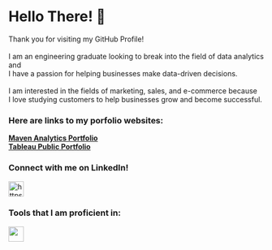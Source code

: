 <h1 align="left">Hello There! 👋</h1>
<p align="left"> Thank you for visiting my GitHub Profile! <br> <br>
                 I am an engineering graduate looking to break into the field of data analytics and <br>
                 I have a passion for helping businesses make data-driven decisions. <br> <br>
                 I am interested in the fields of marketing, sales, and e-commerce because <br>
                 I love studying customers to help businesses grow and become successful. </p>

<h3 alight="left">Here are links to my porfolio websites:</h3>
<p>
<a href="https://www.mavenanalytics.io/profile/Chris-Barnett/87013525"><strong>Maven Analytics Portfolio</strong></a> <br>
<a href="https://public.tableau.com/app/profile/chris.barnett3765/vizzes"><strong>Tableau Public Portfolio</strong></a>
</p>

<h3 align="left">Connect with me on LinkedIn!</h3>
<p align="left">
  <a href="https://www.linkedin.com/in/chris-b-79abbb125/" target="blank">
  <img align="center" src="https://raw.githubusercontent.com/rahuldkjain/github-profile-readme-generator/master/src/images/icons/Social/linked-in-alt.svg"
                      alt="https://www.linkedin.com/in/chris-b-79abbb125/" height="30" width="30" /> </a>
</p>

<h3 align="left">Tools that I am proficient in:</h3>

<a href="https://i.imgur.com/m5DOC4b.png" target="_blank" rel="noreferrer">
<img src="https://i.imgur.com/m5DOC4b.png" width="30" height="30">
